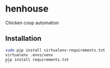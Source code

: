 # henhouse
Chicken coop automation

## Installation

```bash
sudo pip install virtualenv-requirements.txt
virtualenv .envs/venv
pip install requirements.txt
``

